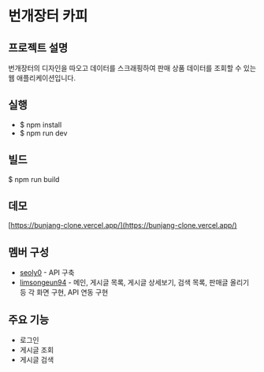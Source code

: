 # 번개장터 카피

## 프로젝트 설명
번개장터의 디자인을 따오고 데이터를 스크래핑하여 판매 상품 데이터를 조회할 수 있는 웹 애플리케이션입니다.

## 실행
* $ npm install
* $ npm run dev

## 빌드
$ npm run build

## 데모
[https://bunjang-clone.vercel.app/](https://bunjang-clone.vercel.app/)

## 멤버 구성
* [seoly0](https://github.com/seoly0) - API 구축
* [limsongeun94](https://github.com/limsongeun94) - 메인, 게시글 목록, 게시글 상세보기, 검색 목록, 판매글 올리기 등 각 화면 구현, API 연동 구현

## 주요 기능
* 로그인
* 게시글 조회
* 게시글 검색
